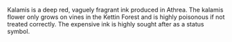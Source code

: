 Kalamis is a deep red, vaguely fragrant ink produced in Athrea. The kalamis flower only grows on vines in the Kettin Forest and is highly poisonous if not treated correctly. The expensive ink is highly sought after as a status symbol.
